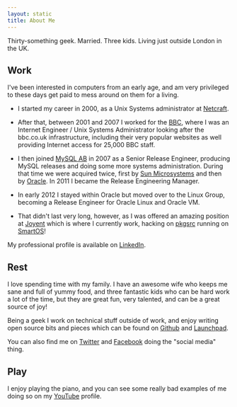 ```yaml
---
layout: static
title: About Me
---
```


Thirty-something geek.  Married.  Three kids.  Living just outside London in
the UK.

## Work

I've been interested in computers from an early age, and am very privileged to
these days get paid to mess around on them for a living.

* I started my career in 2000, as a Unix Systems administrator at
  [Netcraft](http://www.netcraft.com/).

* After that, between 2001 and 2007 I worked for the
  [BBC](http://www.bbc.co.uk/), where I was an Internet Engineer / Unix Systems
  Administrator looking after the bbc.co.uk infrastructure, including their
  very popular websites as well providing Internet access for 25,000 BBC staff.

* I then joined [MySQL AB](http://en.wikipedia.org/wiki/MySQL_AB) in 2007 as a
  Senior Release Engineer, producing MySQL releases and doing some more systems
  administration.  During that time we were acquired twice, first by
  [Sun Microsystems](http://en.wikipedia.org/wiki/Sun_Microsystems) and then by
  [Oracle](http://www.oracle.com/).  In 2011 I became the Release Engineering
  Manager.

* In early 2012 I stayed within Oracle but moved over to the Linux Group,
  becoming a Release Engineer for Oracle Linux and Oracle VM.

* That didn't last very long, however, as I was offered an amazing position at
  [Joyent](http://www.joyent.com/) which is where I currently work, hacking on
  [pkgsrc](http://www.pkgsrc.org/) running on [SmartOS](http://smartos.org/)!

My professional profile is available on
[LinkedIn](http://www.linkedin.com/in/jperkin).

## Rest

I love spending time with my family.  I have an awesome wife who keeps me sane
and full of yummy food, and three fantastic kids who can be hard work a lot of
the time, but they are great fun, very talented, and can be a great source of
joy!

Being a geek I work on technical stuff outside of work, and enjoy writing open
source bits and pieces which can be found on
[Github](https://github.com/jperkin) and
[Launchpad](http://launchpad.net/~jperkin).

You can also find me on [Twitter](http://twitter.com/jperkin) and
[Facebook](http://www.facebook.com/jperkin) doing the "social media" thing.

## Play

I enjoy playing the piano, and you can see some really bad examples of me doing
so on my [YouTube](http://www.youtube.com/jonathanperkin) profile.
